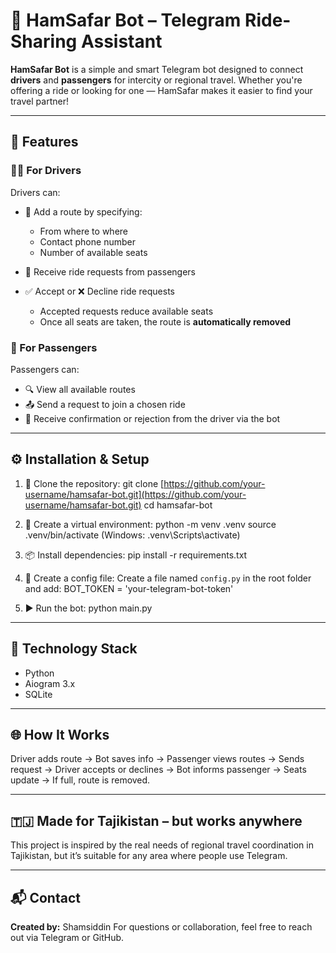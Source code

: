 # 🚖 HamSafar Bot – Telegram Ride-Sharing Assistant

**HamSafar Bot** is a simple and smart Telegram bot designed to connect **drivers** and **passengers** for intercity or regional travel. Whether you're offering a ride or looking for one — HamSafar makes it easier to find your travel partner!

---

## 📌 Features

### 👨‍✈️ For Drivers

Drivers can:

* 🚗 Add a route by specifying:

  * From where to where
  * Contact phone number
  * Number of available seats
* 📩 Receive ride requests from passengers
* ✅ Accept or ❌ Decline ride requests

  * Accepted requests reduce available seats
  * Once all seats are taken, the route is **automatically removed**

### 🧍 For Passengers

Passengers can:

* 🔍 View all available routes
* 📤 Send a request to join a chosen ride
* 💬 Receive confirmation or rejection from the driver via the bot

---

## ⚙️ Installation & Setup

1. 🔁 Clone the repository:
   git clone [https://github.com/your-username/hamsafar-bot.git](https://github.com/your-username/hamsafar-bot.git)
   cd hamsafar-bot

2. 🧪 Create a virtual environment:
   python -m venv .venv
   source .venv/bin/activate  (Windows: .venv\Scripts\activate)

3. 📦 Install dependencies:
   pip install -r requirements.txt

4. 🔐 Create a config file:
   Create a file named `config.py` in the root folder and add:
   BOT\_TOKEN = 'your-telegram-bot-token'

5. ▶️ Run the bot:
   python main.py

---

## 💾 Technology Stack

* Python
* Aiogram 3.x
* SQLite

---

## 🌐 How It Works

Driver adds route → Bot saves info → Passenger views routes → Sends request →
Driver accepts or declines → Bot informs passenger → Seats update →
If full, route is removed.

---

## 🇹🇯 Made for Tajikistan – but works anywhere

This project is inspired by the real needs of regional travel coordination in Tajikistan, but it’s suitable for any area where people use Telegram.

---

## 📬 Contact

**Created by:** Shamsiddin
For questions or collaboration, feel free to reach out via Telegram or GitHub.

